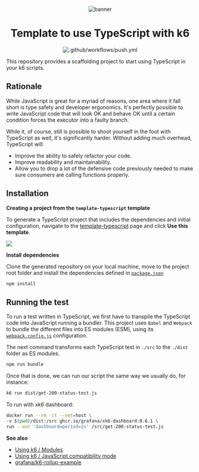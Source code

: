 <div align="center">
  
  ![banner](docs/ts-js-k6.png)

# Template to use TypeScript with k6

![.github/workflows/push.yml](https://github.com/grafana/k6-template-typescript/workflows/.github/workflows/push.yml/badge.svg?branch=main)

</div>

This repository provides a scaffolding project to start using TypeScript in your k6 scripts.

## Rationale

While JavaScript is great for a myriad of reasons, one area where it fall short is type safety and developer ergonomics. It's perfectly possible to write JavaScript code that will look OK and behave OK until a certain condition forces the executor into a faulty branch.

While it, of course, still is possible to shoot yourself in the foot with TypeScript as well, it's significantly harder. Without adding much overhead, TypeScript will:

- Improve the ability to safely refactor your code.
- Improve readability and maintainability.
- Allow you to drop a lot of the defensive code previously needed to make sure consumers are calling functions properly.


## Installation

**Creating a project from the `template-typescript` template**

To generate a TypeScript project that includes the dependencies and initial configuration, navigate to the [template-typescript](https://github.com/grafana/k6-template-typescript) page and click **Use this template**.

  ![](docs/use-this-template-button.png)


**Install dependencies**

Clone the generated repository on your local machine, move to the project root folder and install the dependencies defined in [`package.json`](./package.json)

```bash
npm install
```

## Running the test

To run a test written in TypeScript, we first have to transpile the TypeScript code into JavaScript running a bundler. This project uses `Babel` and `Webpack` to bundle the different files into ES modules (ESM), using its [`webpack.config.js`](./webpack.config.js) configuration.

The next command transforms each TypeScript test in `./src` to the `./dist` folder as ES modules.

```bash
npm run bundle
```

Once that is done, we can run our script the same way we usually do, for instance:

```bash
k6 run dist/get-200-status-test.js
```

To run with xk6 dashboard:

```bash
docker run --rm -it --net=host \
-v $(pwd)/dist:/src ghcr.io/grafana/xk6-dashboard:0.6.1 \
run --out 'dashboard=period=2s' /src/get-200-status-test.js
```

**See also**

- [Using k6 / Modules](https://grafana.com/docs/k6/latest/using-k6/modules/)
- [Using k6 / JavaScript compatibility mode](https://grafana.com/docs/k6/latest/using-k6/javascript-compatibility-mode/)
- [grafana/k6-rollup-example](https://github.com/grafana/k6-rollup-example)